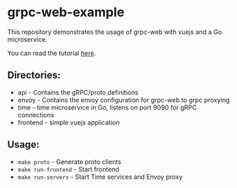 # grpc-web-example

This repository demonstrates the usage of grpc-web with vuejs and a Go microservice.

You can read the tutorial [here](https://grpcguide.com/grpc-web-frontend).

## Directories:
* api - Contains the gRPC/proto definitions
* envoy - Contains the envoy configuration for grpc-web to grpc proxying
* time - time microservice in Go, listens on port 9090 for gRPC connections
* frontend - simple vuejs application

## Usage:
* `make proto` - Generate proto clients
* `make run-frontend` - Start frontend
* `make run-servers` - Start Time services and Envoy proxy
